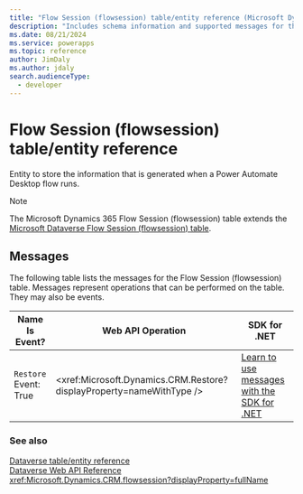 ```yaml
---
title: "Flow Session (flowsession) table/entity reference (Microsoft Dynamics 365)"
description: "Includes schema information and supported messages for the Flow Session (flowsession) table/entity with Microsoft Dynamics 365."
ms.date: 08/21/2024
ms.service: powerapps
ms.topic: reference
author: JimDaly
ms.author: jdaly
search.audienceType: 
  - developer
---
```


# Flow Session (flowsession) table/entity reference

Entity to store the information that is generated when a Power Automate Desktop flow runs.

> [!NOTE]
> The Microsoft Dynamics 365 Flow Session (flowsession) table extends the [Microsoft Dataverse Flow Session (flowsession) table](/power-apps/developer/data-platform/reference/entities/flowsession).


## Messages

The following table lists the messages for the Flow Session (flowsession) table.
Messages represent operations that can be performed on the table. They may also be events.

| Name <br />Is Event? |Web API Operation |SDK for .NET |
| ---- | ----- |----- |
| `Restore`<br />Event: True |<xref:Microsoft.Dynamics.CRM.Restore?displayProperty=nameWithType /> |[Learn to use messages with the SDK for .NET](/power-apps/developer/data-platform/org-service/use-messages)|





### See also

[Dataverse table/entity reference](../about-entity-reference.md)  
[Dataverse Web API Reference](/power-apps/developer/data-platform/webapi/reference/about)   
<xref:Microsoft.Dynamics.CRM.flowsession?displayProperty=fullName>
